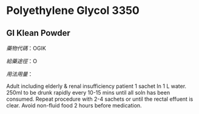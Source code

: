 # Polyethylene Glycol 3350

## GI Klean Powder

*藥物代碼*：OGIK

*給藥途徑*：O

*用法用量*：

Adult including elderly & renal insufficiency patient 1 sachet In 1 L water. 250ml to be drunk rapidly every 10-15 mins until all soln has been consumed. Repeat procedure with 2-4 sachets or until the rectal effuent is clear. Avoid non-fluid food 2 hours before medication.

